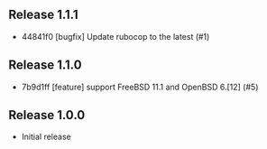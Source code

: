 ## Release 1.1.1

* 44841f0 [bugfix] Update rubocop to the latest (#1)

## Release 1.1.0

* 7b9d1ff [feature] support FreeBSD 11.1 and OpenBSD 6.[12] (#5)

## Release 1.0.0

* Initial release
